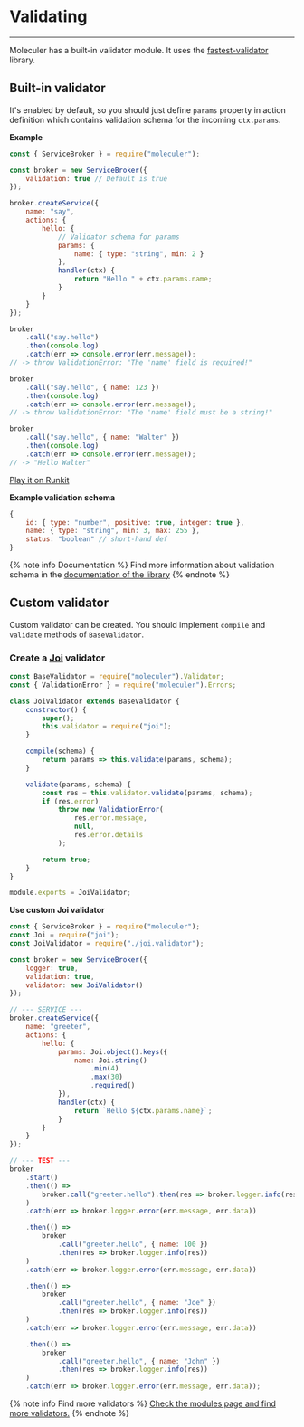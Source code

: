 # Validating

---

Moleculer has a built-in validator module. It uses the [fastest-validator](https://github.com/icebob/fastest-validator) library.

## Built-in validator

It's enabled by default, so you should just define `params` property in action definition which contains validation schema for the incoming `ctx.params`.

**Example**

```js
const { ServiceBroker } = require("moleculer");

const broker = new ServiceBroker({
    validation: true // Default is true
});

broker.createService({
    name: "say",
    actions: {
        hello: {
            // Validator schema for params
            params: {
                name: { type: "string", min: 2 }
            },
            handler(ctx) {
                return "Hello " + ctx.params.name;
            }
        }
    }
});

broker
    .call("say.hello")
    .then(console.log)
    .catch(err => console.error(err.message));
// -> throw ValidationError: "The 'name' field is required!"

broker
    .call("say.hello", { name: 123 })
    .then(console.log)
    .catch(err => console.error(err.message));
// -> throw ValidationError: "The 'name' field must be a string!"

broker
    .call("say.hello", { name: "Walter" })
    .then(console.log)
    .catch(err => console.error(err.message));
// -> "Hello Walter"
```

[Play it on Runkit](https://runkit.com/icebob/moleculer-validation-example)

**Example validation schema**

```js
{
    id: { type: "number", positive: true, integer: true },
    name: { type: "string", min: 3, max: 255 },
    status: "boolean" // short-hand def
}
```

{% note info Documentation %}
Find more information about validation schema in the [documentation of the library](https://github.com/icebob/fastest-validator#readme)
{% endnote %}

## Custom validator

Custom validator can be created. You should implement `compile` and `validate` methods of `BaseValidator`.

### Create a [Joi](https://github.com/hapijs/joi) validator

```js
const BaseValidator = require("moleculer").Validator;
const { ValidationError } = require("moleculer").Errors;

class JoiValidator extends BaseValidator {
    constructor() {
        super();
        this.validator = require("joi");
    }

    compile(schema) {
        return params => this.validate(params, schema);
    }

    validate(params, schema) {
        const res = this.validator.validate(params, schema);
        if (res.error)
            throw new ValidationError(
                res.error.message,
                null,
                res.error.details
            );

        return true;
    }
}

module.exports = JoiValidator;
```

**Use custom Joi validator**

```js
const { ServiceBroker } = require("moleculer");
const Joi = require("joi");
const JoiValidator = require("./joi.validator");

const broker = new ServiceBroker({
    logger: true,
    validation: true,
    validator: new JoiValidator()
});

// --- SERVICE ---
broker.createService({
    name: "greeter",
    actions: {
        hello: {
            params: Joi.object().keys({
                name: Joi.string()
                    .min(4)
                    .max(30)
                    .required()
            }),
            handler(ctx) {
                return `Hello ${ctx.params.name}`;
            }
        }
    }
});

// --- TEST ---
broker
    .start()
    .then(() =>
        broker.call("greeter.hello").then(res => broker.logger.info(res))
    )
    .catch(err => broker.logger.error(err.message, err.data))

    .then(() =>
        broker
            .call("greeter.hello", { name: 100 })
            .then(res => broker.logger.info(res))
    )
    .catch(err => broker.logger.error(err.message, err.data))

    .then(() =>
        broker
            .call("greeter.hello", { name: "Joe" })
            .then(res => broker.logger.info(res))
    )
    .catch(err => broker.logger.error(err.message, err.data))

    .then(() =>
        broker
            .call("greeter.hello", { name: "John" })
            .then(res => broker.logger.info(res))
    )
    .catch(err => broker.logger.error(err.message, err.data));
```

{% note info Find more validators %}
[Check the modules page and find more validators.](/modules.html#validators)
{% endnote %}
